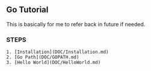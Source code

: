 ## Go Tutorial

This is basically for me to refer back in future if needed.

### STEPS

	1. [Installation](DOC/Installation.md)
	2. [Go Path](DOC/GOPATH.md)
	3. [Hello World](DOC/HelloWorld.md)